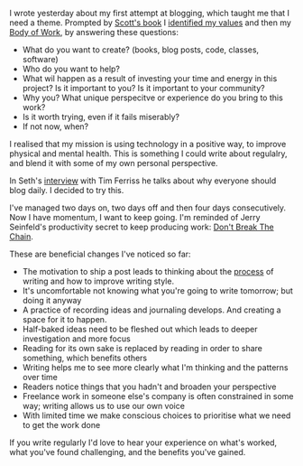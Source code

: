 I wrote yesterday about my first attempt at blogging, which taught me that I need a theme. Prompted by [Scott's book](https://www.amazon.com/Stoic-Creative-Struggling-Creatives-Passion-ebook/dp/B07464C6CP) I [identified my values](http://www.viacharacter.org/www/) and then my [Body of Work](https://www.amazon.com/Body-Work-Finding-Thread-Together-ebook/dp/B00DMCV5RK), by answering these questions:

* What do you want to create? (books, blog posts, code, classes, software)
* Who do you want to help?
* What wil happen as a result of investing your time and energy in this project? Is it important to you? Is it important to your community?
* Why you? What unique perspecitve or experience do you bring to this work?
* Is it worth trying, even if it fails miserably?
* If not now, when?

I realised that my mission is using technology in a positive way, to improve physical and mental health. This is something I could write about regulalry, and blend it with some of my own personal perspective. 

In Seth's [interview](https://tim.blog/2016/02/10/seth-godin/) with Tim Ferriss he talks about why everyone should blog daily. I decided to try this.

I've managed two days on, two days off and then four days consecutively. Now I have momentum, I want to keep going. I'm reminded of Jerry Seinfeld's productivity secret to keep producing work: [Don't Break The Chain](https://lifehacker.com/281626/jerry-seinfelds-productivity-secret).

These are beneficial changes I've noticed so far:

* The motivation to ship a post leads to thinking about the [process](https://sivers.org/7) of writing and how to improve writing style. 
* It's uncomfortable not knowing what you're going to write tomorrow; but doing it anyway
* A practice of recording ideas and journaling develops. And creating a space for it to happen.
* Half-baked ideas need to be fleshed out which leads to deeper investigation and more focus
* Reading for its own sake is replaced by reading in order to share something, which benefits others
* Writing helps me to see more clearly what I'm thinking and the patterns over time
* Readers notice things that you hadn't and broaden your perspective
* Freelance work in someone else's company is often constrained in some way; writing allows us to use our own voice
* With limited time we make conscious choices to prioritise what we need to get the work done

If you write regularly I'd love to hear your experience on what's worked, what you've found challenging, and the benefits you've gained.







